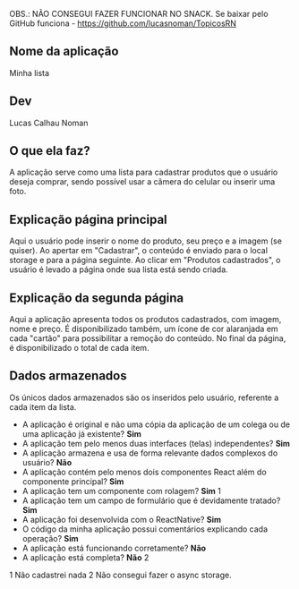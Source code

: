 OBS.: NÃO CONSEGUI FAZER FUNCIONAR NO SNACK. Se baixar pelo GitHub funciona - https://github.com/lucasnoman/TopicosRN

## Nome da aplicação

Minha lista

## Dev

Lucas Calhau Noman

## O que ela faz?

A aplicação serve como uma lista para cadastrar produtos que o usuário deseja comprar, sendo possível usar a câmera do celular ou inserir uma foto.

## Explicação página principal

Aqui o usuário pode inserir o nome do produto, seu preço e a imagem (se quiser). Ao apertar em "Cadastrar", o conteúdo é enviado para o local storage e para a página seguinte.
Ao clicar em "Produtos cadastrados", o usuário é levado a página onde sua lista está sendo criada.

## Explicação da segunda página

Aqui a aplicação apresenta todos os produtos cadastrados, com imagem, nome e preço. É disponibilizado também, um ícone de cor alaranjada em cada "cartão" para possibilitar a remoção do conteúdo.
No final da página, é disponibilizado o total de cada item.

## Dados armazenados

Os únicos dados armazenados são os inseridos pelo usuário, referente a cada item da lista.

- A aplicação é original e não uma cópia da aplicação de um colega ou de uma aplicação já existente? **Sim**
- A aplicação tem pelo menos duas interfaces (telas) independentes? **Sim**
- A aplicação armazena e usa de forma relevante dados complexos do usuário? **Não**
- A aplicação contém pelo menos dois componentes React além do componente principal? **Sim**
- A aplicação tem um componente com rolagem? **Sim** 1
- A aplicação tem um campo de formulário que é devidamente tratado? **Sim**
- A aplicação foi desenvolvida com o ReactNative? **Sim**
- O código da minha aplicação possui comentários explicando cada operação? **Sim**
- A aplicação está funcionando corretamente? **Não**
- A aplicação está completa? **Não** 2

1 Não cadastrei nada
2 Não consegui fazer o async storage.
